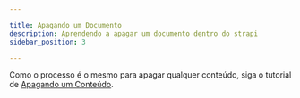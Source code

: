 ```yaml
---

title: Apagando um Documento
description: Aprendendo a apagar um documento dentro do strapi
sidebar_position: 3

---
```


Como o processo é o mesmo para apagar qualquer conteúdo, siga o tutorial de [Apagando um Conteúdo](/docs/strapi/iniciando-gerenciamento#apagando-um-conteúdo).
